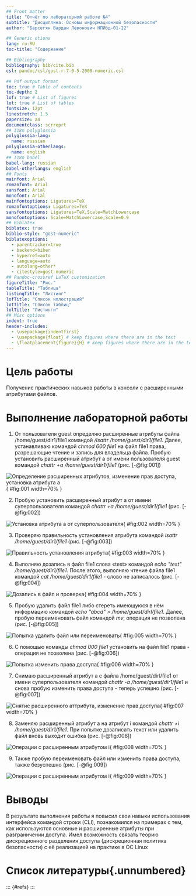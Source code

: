 ```yaml
---
## Front matter
title: "Отчёт по лабораторной работе №4"
subtitle: "Дисциплина: Основы информационной безопасности"
author: "Барсегян Вардан Левонович НПИбд-01-22"

## Generic otions
lang: ru-RU
toc-title: "Содержание"

## Bibliography
bibliography: bib/cite.bib
csl: pandoc/csl/gost-r-7-0-5-2008-numeric.csl

## Pdf output format
toc: true # Table of contents
toc-depth: 2
lof: true # List of figures
lot: true # List of tables
fontsize: 12pt
linestretch: 1.5
papersize: a4
documentclass: scrreprt
## I18n polyglossia
polyglossia-lang:
  name: russian
polyglossia-otherlangs:
  name: english
## I18n babel
babel-lang: russian
babel-otherlangs: english
## Fonts
mainfont: Arial
romanfont: Arial
sansfont: Arial
monofont: Arial
mainfontoptions: Ligatures=TeX
romanfontoptions: Ligatures=TeX
sansfontoptions: Ligatures=TeX,Scale=MatchLowercase
monofontoptions: Scale=MatchLowercase,Scale=0.9
## Biblatex
biblatex: true
biblio-style: "gost-numeric"
biblatexoptions:
  - parentracker=true
  - backend=biber
  - hyperref=auto
  - language=auto
  - autolang=other*
  - citestyle=gost-numeric
## Pandoc-crossref LaTeX customization
figureTitle: "Рис."
tableTitle: "Таблица"
listingTitle: "Листинг"
lofTitle: "Список иллюстраций"
lotTitle: "Список таблиц"
lolTitle: "Листинги"
## Misc options
indent: true
header-includes:
  - \usepackage{indentfirst}
  - \usepackage{float} # keep figures where there are in the text
  - \floatplacement{figure}{H} # keep figures where there are in the text
---
```


# Цель работы

Получение практических навыков работы в консоли с расширенными атрибутами файлов.

# Выполнение лабораторной работы

1. От пользователя guest определяю расширенные атрибуты файла /home/guest/dir1/file1 командой */lsattr /home/guest/dir1/file1*. Далее, устанавливаю командой *chmod 600 file1* на файл file1 права, разрешающие чтение и запись для владельца файла. Пробую установить расширенный атрибут a от имени пользователя guest командой *chattr +a /home/guest/dir1/file1* (рис. [-@fig:001])

![Определение расширенных атрибутов, изменение прав доступа, установка атрибута а](image/1.png){ #fig:001 width=70% }

2. Пробую установить расширенный атрибут a от имени суперпользователя  командой *chattr +a /home/guest/dir1/file1* (рис. [-@fig:002])

![Установка атрибута а от суперпользователя](image/2.png){ #fig:002 width=70% }

3. Проверяю правильность установления атрибута командой *lsattr /home/guest/dir1/file1* (рис. [-@fig:003])

![Правильность установления атрибута](image/3.png){ #fig:003 width=70% }

4. Выполняю дозапись в файл file1 слова «test» командой *echo "test" /home/guest/dir1/file1*. После этого, выполняю чтение файла file1 командой *cat /home/guest/dir1/file1* - слово не записалось (рис. [-@fig:004])

![Дозапись в файл и проверка](image/4.png){ #fig:004 width=70% }

5. Пробую удалить файл file1 либо стереть имеющуюся в нём информацию командой *echo "abcd" > /home/guest/dirl/file1*. Далее, пробую переименовать файл командой *mv*, операция не позволена (рис. [-@fig:005])

![Попытка удалить файл или переименовать](image/5.png){ #fig:005 width=70% }

6. С помощью команды *chmod 000 file1* установить на файл file1 права - операция не позволена (рис. [-@fig:006])

![Попытка изменить права доступа](image/6.png){ #fig:006 width=70% }

7. Снимаю расширенный атрибут a с файла /home/guest/dirl/file1 от
имени суперпользователя командой *chattr -a /home/guest/dir1/file1* и снова пробую изменить права доступа - теперь успешно (рис. [-@fig:007])

![Снятие расширенного аттрибута, изменение прав доступа](image/7.png){ #fig:007 width=70% }

8. Заменяю расширенный атрибут a на атрибут i командой *chattr +i /home/guest/dir1/file1*. При попытке дозаписать текст или удалить  файл вновь выходит ошибка (рис. [-@fig:008])

![Операции с расширенным атрибутом i](image/8.png){ #fig:008 width=70% }

9. Также пробую переименовать файл или изменить права доступа, также безуспешно (рис. [-@fig:009])

![Операции с расширенным атрибутом i](image/9.png){ #fig:009 width=70% }

# Выводы

В результате выполнения работы я повысил свои навыки использования интерфейса командой строки (CLI), познакомился на примерах с тем, как используются основные и расширенные атрибуты при разграничении доступа. Имел возможность связать теорию дискреционного разделения доступа (дискреционная политика безопасности) с её реализацией на практике в ОС Linux

# Список литературы{.unnumbered}

::: {#refs}
:::